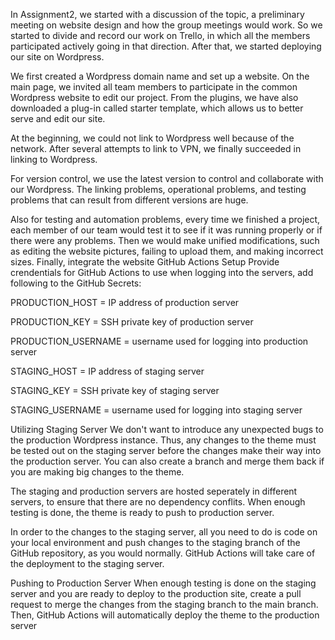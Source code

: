 
In Assignment2, we started with a discussion of the topic, a preliminary meeting on website design and how the group meetings would work. So we started to divide and record our work on Trello, in which all the members participated actively going in that direction. After that, we started deploying our site on Wordpress.

We first created a Wordpress domain name and set up a website. On the main page, we invited all team members to participate in the common Wordpress website to edit our project. From the plugins, we have also downloaded a plug-in called starter template, which allows us to better serve and edit our site.

At the beginning, we could not link to Wordpress well because of the network. After several attempts to link to VPN, we finally succeeded in linking to Wordpress.

For version control, we use the latest version to control and collaborate with our Wordpress. The linking problems, operational problems, and testing problems that can result from different versions are huge.

Also for testing and automation problems, every time we finished a project, each member of our team would test it to see if it was running properly or if there were any problems. Then we would make unified modifications, such as editing the website pictures, failing to upload them, and making incorrect sizes. Finally, integrate the website
GitHub Actions Setup
Provide crendentials for GitHub Actions to use when logging into the servers, add following to the GitHub Secrets:

PRODUCTION_HOST = IP address of production server

PRODUCTION_KEY = SSH private key of production server

PRODUCTION_USERNAME = username used for logging into production server

STAGING_HOST = IP address of staging server

STAGING_KEY = SSH private key of staging server

STAGING_USERNAME = username used for logging into staging server

Utilizing Staging Server
We don't want to introduce any unexpected bugs to the production Wordpress instance. Thus, any changes to the theme must be tested out on the staging server before the changes make their way into the production server. You can also create a branch and merge them back if you are making big changes to the theme.

The staging and production servers are hosted seperately in different servers, to ensure that there are no dependency conflits. When enough testing is done, the theme is ready to push to production server.

In order to the changes to the staging server, all you need to do is code on your local environment and push changes to the staging branch of the GitHub repository, as you would normally. GitHub Actions will take care of the deployment to the staging server.

Pushing to Production Server
When enough testing is done on the staging server and you are ready to deploy to the production site, create a pull request to merge the changes from the staging branch to the main branch. Then, GitHub Actions will automatically deploy the theme to the production server
